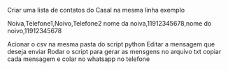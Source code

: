 Criar uma lista de contatos do Casal na mesma linha exemplo

Noiva,Telefone1,Noivo,Telefone2
nome da noiva,11912345678,nome do noivo,11912345678

Acionar o csv na mesma pasta do script python
Editar a mensagem que deseja enviar
Rodar o script para gerar as mensgens no arquivo txt
copiar cada mensagem e colar no whatsapp no telefone
